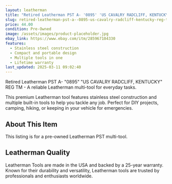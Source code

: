 ```yaml
---
layout: leatherman
title: "Retired Leatherman PST A- '0895' 'US CAVALRY RADCLIFF, KENTUCKY' REG TM"
slug: retired-leatherman-pst-a--0895-us-cavalry-radcliff-kentucky-reg-tm
price: 44.00
condition: Pre-Owned
image: /assets/images/product-placeholder.jpg
ebay_link: https://www.ebay.com/itm/285967104330
features:
  - Stainless steel construction
  - Compact and portable design
  - Multiple tools in one
  - Lifetime warranty
last_updated: 2025-03-11 09:02:40
---
```


Retired Leatherman PST A- "0895" "US CAVALRY RADCLIFF, KENTUCKY" REG TM - A reliable Leatherman multi-tool for everyday tasks.

This premium Leatherman tool features stainless steel construction and multiple built-in tools to help you tackle any job. Perfect for DIY projects, camping, hiking, or keeping in your vehicle for emergencies.

## About This Item

This listing is for a pre-owned Leatherman PST multi-tool.

## Leatherman Quality

Leatherman Tools are made in the USA and backed by a 25-year warranty. Known for their durability and versatility, Leatherman tools are trusted by professionals and enthusiasts worldwide.


